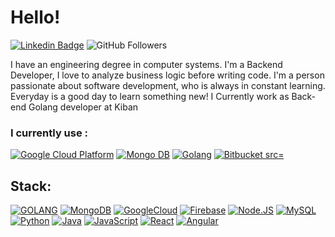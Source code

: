 # Hello!
[![Linkedin Badge](https://img.shields.io/badge/-ricardochi-blue?style=flat&logo=Linkedin&logoColor=white&link=https://www.linkedin.com/in/ricardo-emmanuel-chi-flores-b11412211/)](https://www.linkedin.com/in/ricardo-emmanuel-chi-flores-b11412211/)
![GitHub Followers](https://img.shields.io/github/followers/herochi?style=social)

I have an engineering degree in computer systems.
I'm a Backend Developer, I love to analyze business logic before writing code.
I'm a person passionate about software development, who is always in constant learning. Everyday is a good day to learn something new!
I Currently work as Back-end Golang developer at Kiban

<h3>  I currently use : </h3>
<p>
  <a href="https://cloud.google.com/" ><img alt="Google Cloud Platform" src="https://img.shields.io/badge/-Google_Cloud_Platform-1a73e8?style=flat-square&logo=google-cloud&logoColor=white" /></a>
  <a href="https://www.mongodb.com/es" ><img alt="Mongo DB" src="https://img.shields.io/badge/MongoDB-47A248?style=for-flat-square&logo=mongodb&logoColor=white" /></a>
  <a href="https://golang.google.cn/" ><img alt="Golang" src="https://img.shields.io/badge/Golang-007396?style=flat-square&logo=go&logoColor=white" /></a>
<a href="https://bitbucket.org/" ><img alt="Bitbucket src="https://img.shields.io/badge/-Bitbucket-1a73e6?style=flat-square&logo=bitbucket&logoColor=white" /></a>
</p>



## Stack:
[![GOLANG](https://img.shields.io/badge/Golang-007396?style=for-the-badge&logo=go&logoColor=white&labelColor=202020)]()
[![MongoDB](https://img.shields.io/badge/MongoDB-47A248?style=for-the-badge&logo=mongodb&logoColor=white&labelColor=101010)]()
[![GoogleCloud](https://img.shields.io/badge/-Google_Cloud_Platform-1a73e8?style=for-the-badge&logo=google-cloud&logoColor=white&labelColor=101010)]()
[![Firebase](https://img.shields.io/badge/Firebase-FFCA28?style=for-the-badge&logo=firebase&logoColor=white&labelColor=101010)]()
[![Node.JS](https://img.shields.io/badge/Node.JS-339933?style=for-the-badge&logo=node.js&logoColor=white&labelColor=101010)]()
[![MySQL](https://img.shields.io/badge/MySQL-4479A1?style=for-the-badge&logo=mysql&logoColor=white&labelColor=101010)]()
[![Python](https://img.shields.io/badge/Python-4479A1?style=for-the-badge&logo=python&logoColor=white&labelColor=101010)]()
[![Java](https://img.shields.io/badge/Java-ED8B00?style=for-the-badge&logo=openjdk&logoColor=white&labelColor=101010)]()
[![JavaScript](https://img.shields.io/badge/JavaScript-F7DF1E?style=for-the-badge&logo=javascript&logoColor=white&labelColor=101010)]()
[![React](https://img.shields.io/badge/React-232F3E?style=for-the-badge&logo=react&logoColor=white&labelColor=202020)]()
[![Angular](https://img.shields.io/badge/Angular-232F3E?style=for-the-badge&logo=angular&logoColor=red&labelColor=202020)]()
